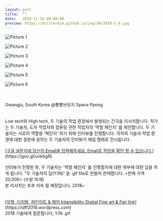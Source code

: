 ```yaml
---
layout: post
title:  ""
date:   2018-11-16 00:00:00
preview: https://brillerkim.github.io/img/a9/2018-5_6.jpg
---
```


![Picture 1](https://brillerkim.github.io/img/a9/2018-5_1.jpg)

![Picture 2](https://brillerkim.github.io/img/a9/2018-5_2.jpg)

![Picture 3](https://brillerkim.github.io/img/a9/2018-5_3.jpg)

![Picture 4](https://brillerkim.github.io/img/a9/2018-5_4.jpg)

![Picture 5](https://brillerkim.github.io/img/a9/2018-5_6.jpg)

![Picture 6](https://brillerkim.github.io/img/a9/2018-5_5.jpg)


<br>
<br>
Gwangju, South Korea @뽕뽕브릿지 Space Ppong<br>
<br>
<br>
Low tech와 High tech, 두 기술의 작업 환경에서 발생되는 간극을 리서치합니다. 작가는 두 기술자, 도자 작업자와 컴퓨팅 관련 작업자의 ‘역할 체인지’ 를 제안합니다. 두 기술자는 서로의 역할을 ‘체인지' 하기 위해 인터뷰를 진행합니다. 각자의 기술과 작업 환경에 대한 질문에 응하는 두 기술자의 인터뷰가 메일 형태로 전시됩니다.<br> 
<br>  
[<U>구글 설문지에 당신의 Email을 입력해주세요. Email로 작업을 확인 할 수 있습니다.</U>](https://goo.gl/unkbgR)<br>
<br>
인터뷰가 진행된 후, 두 기술자는 '역할 체인지' 를 진행할지에 대한 여부에 대한 답을 하게 됩니다. "두 기술자의 답(Y/N)“ 을 .gif file로 만들어 판매합니다. <판매 가격 20,000> (수량 10개) 
<br>
본 리서치는 추후 지속 될 예정입니다. 2018~<br>
<br>
<br>
[<U>무형, 디지털, 파인아트 & 페어 Intangibility Digital Fine art & Fair link</U>](https://idff2018.wordpress.com)  
<br>
2018 기술에게 질문합니다, Y/N .gif<br>
